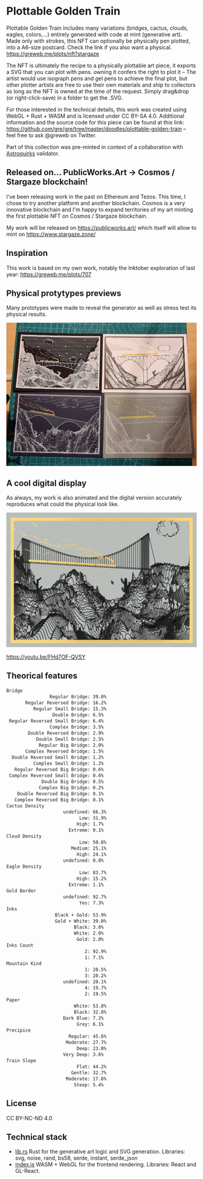 <!--
Plan:
Supply: 400
Price: 888 STARS
whitelist premint 50%
Allowlist to <insertaddress> to be able to mint 60 NFT during the "pre-mint" phase, before it is "public".
-->

# Plottable Golden Train

Plottable Golden Train includes many variations (bridges, cactus, clouds, eagles, colors,...) entirely generated with code at mint (generative art). Made only with strokes, this NFT can optionally be physically pen plotted, into a A6-size postcard. Check the link if you also want a physical. https://greweb.me/plots/nft?stargaze

The NFT is ultimately the recipe to a physically plottable art piece, it exports a SVG that you can plot with pens. owning it confers the right to plot it – The artist would use isograph pens and gel pens to achieve the final plot, but other plotter artists are free to use their own materials and ship to collectors as long as the NFT is owned at the time of the request. Simply drag&drop (or right-click-save) in a folder to get the .SVG.

For those interested in the technical details, this work was created using WebGL + Rust + WASM and is licensed under CC BY-SA 4.0. Additional information and the source code for this piece can be found at this link: https://github.com/gre/gre/tree/master/doodles/plottable-golden-train – feel free to ask @greweb on Twitter.

Part of this collection was pre-minted in context of a collaboration with [Astroquirks](https://astroquirks.com/) validator.

## Released on... PublicWorks.Art -> Cosmos / Stargaze blockchain!

I've been releasing work in the past on Ethereum and Tezos. This time, I chose to try another platform and another blockchain. Cosmos is a very innovative blockchain and I'm happy to expand territories of my art minting the first plottable NFT on Cosmos / Stargaze blockchain.

My work will be released on https://publicworks.art/ which itself will allow to mint on https://www.stargaze.zone/

## Inspiration

This work is based on my own work, notably the Inktober exploration of last year: https://greweb.me/plots/707

## Physical protytypes previews

Many prototypes were made to reveal the generator as well as stress test its physical results.

![](./docs/20230129_230259.jpg)

## A cool digital display

As always, my work is also animated and the digital version accurately reproduces what could the physical look like.

![](./docs/digital.jpg)

https://youtu.be/FHd7OF-QVSY

## Theorical features

```
Bridge
                Regular Bridge: 39.0%
       Regular Reversed Bridge: 16.2%
          Regular Small Bridge: 15.3%
                 Double Bridge: 6.5%
 Regular Reversed Small Bridge: 6.4%
                Complex Bridge: 3.5%
        Double Reversed Bridge: 2.9%
           Double Small Bridge: 2.5%
            Regular Big Bridge: 2.0%
       Complex Reversed Bridge: 1.5%
  Double Reversed Small Bridge: 1.2%
          Complex Small Bridge: 1.2%
   Regular Reversed Big Bridge: 0.6%
 Complex Reversed Small Bridge: 0.6%
             Double Big Bridge: 0.5%
            Complex Big Bridge: 0.2%
    Double Reversed Big Bridge: 0.1%
   Complex Reversed Big Bridge: 0.1%
Cactus Density
                     undefined: 66.3%
                           Low: 31.9%
                          High: 1.7%
                       Extreme: 0.1%
Cloud Density
                           Low: 50.8%
                        Medium: 25.1%
                          High: 24.1%
                     undefined: 0.0%
Eagle Density
                           Low: 83.7%
                          High: 15.2%
                       Extreme: 1.1%
Gold Border
                     undefined: 92.7%
                           Yes: 7.3%
Inks
                  Black + Gold: 53.9%
                  Gold + White: 39.0%
                         Black: 3.0%
                         White: 2.0%
                          Gold: 2.0%
Inks Count
                             2: 92.9%
                             1: 7.1%
Mountain Kind
                             1: 20.5%
                             3: 20.2%
                     undefined: 20.1%
                             4: 19.7%
                             2: 19.5%
Paper
                         White: 53.8%
                         Black: 32.8%
                     Dark Blue: 7.2%
                          Grey: 6.1%
Precipice
                       Regular: 45.6%
                      Moderate: 27.7%
                          Deep: 23.0%
                     Very Deep: 3.6%
Train Slope
                          Flat: 44.2%
                        Gentle: 32.7%
                      Moderate: 17.8%
                         Steep: 5.4%
```

## License

CC BY-NC-ND 4.0

## Technical stack

- [lib.rs](./rust/src/lib.rs) Rust for the generative art logic and SVG generation. Libraries: svg, noise, rand, bs58, serde, instant, serde_json
- [index.js](./index.js) WASM + WebGL for the frontend rendering. Libraries: React and GL-React.
